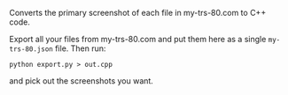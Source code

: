 
Converts the primary screenshot of each file in my-trs-80.com to C++ code.

Export all your files from my-trs-80.com and put them here as a single
`my-trs-80.json` file. Then run:

    python export.py > out.cpp

and pick out the screenshots you want.

